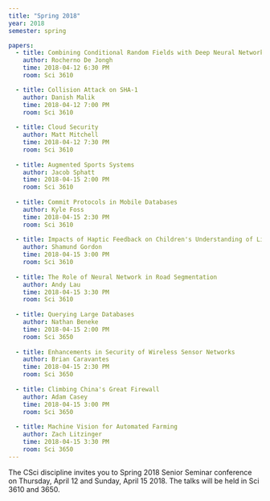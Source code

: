 ```yaml
---
title: "Spring 2018"
year: 2018
semester: spring

papers:
  - title: Combining Conditional Random Fields with Deep Neural Networks for Semantic Segmentation
    author: Rocherno De Jongh
    time: 2018-04-12 6:30 PM
    room: Sci 3610

  - title: Collision Attack on SHA-1
    author: Danish Malik
    time: 2018-04-12 7:00 PM
    room: Sci 3610
    
  - title: Cloud Security
    author: Matt Mitchell
    time: 2018-04-12 7:30 PM
    room: Sci 3610
     
  - title: Augmented Sports Systems
    author: Jacob Sphatt
    time: 2018-04-15 2:00 PM
    room: Sci 3610
     
  - title: Commit Protocols in Mobile Databases
    author: Kyle Foss
    time: 2018-04-15 2:30 PM
    room: Sci 3610
     
  - title: Impacts of Haptic Feedback on Children's Understanding of Literature
    author: Shamund Gordon
    time: 2018-04-15 3:00 PM
    room: Sci 3610
     
  - title: The Role of Neural Network in Road Segmentation
    author: Andy Lau
    time: 2018-04-15 3:30 PM
    room: Sci 3610
     
  - title: Querying Large Databases
    author: Nathan Beneke
    time: 2018-04-15 2:00 PM
    room: Sci 3650
     
  - title: Enhancements in Security of Wireless Sensor Networks
    author: Brian Caravantes
    time: 2018-04-15 2:30 PM
    room: Sci 3650
     
  - title: Climbing China's Great Firewall
    author: Adam Casey
    time: 2018-04-15 3:00 PM
    room: Sci 3650
     
  - title: Machine Vision for Automated Farming
    author: Zach Litzinger
    time: 2018-04-15 3:30 PM
    room: Sci 3650
---
```


The CSci discipline invites you to Spring 2018 Senior Seminar conference on Thursday, April 12 and Sunday, April 15 2018. The talks will be held in Sci 3610 and 3650.
